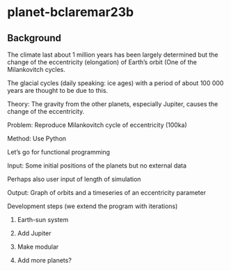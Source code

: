 # planet-bclaremar23b

## Background

The climate last about 1 million years has been largely determined but the change of the eccentricity (elongation) of Earth’s orbit (One of the Milankovitch cycles.

The glacial cycles (daily speaking: ice ages) with a period of about 100 000 years are thought to be due to this.

Theory: The gravity from the other planets, especially Jupiter, causes the change of the eccentricity.

Problem: Reproduce Milankovitch cycle of eccentricity (100ka)

Method: Use Python

Let’s go for functional programming

Input: Some initial positions of the planets but no external data

Perhaps also user input of length of simulation

Output: Graph of orbits and a timeseries of an eccentricity parameter

Development steps (we extend the program with iterations)

1. Earth-sun system

2. Add Jupiter

3. Make modular

4. Add more planets?
